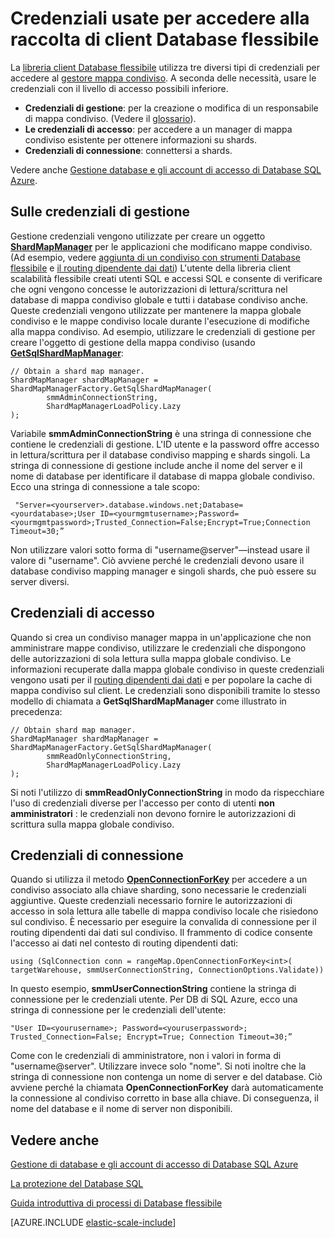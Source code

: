 <properties 
    pageTitle="Gestione delle credenziali nella libreria client database flessibile | Microsoft Azure" 
    description="Come impostare il livello di destro delle credenziali, amministrazione in sola lettura, per le applicazioni di database flessibile" 
    services="sql-database" 
    documentationCenter="" 
    manager="jhubbard" 
    authors="ddove" 
    editor=""/>

<tags 
    ms.service="sql-database" 
    ms.workload="sql-database" 
    ms.tgt_pltfrm="na" 
    ms.devlang="na" 
    ms.topic="article" 
    ms.date="05/27/2016" 
    ms.author="ddove"/>

# <a name="credentials-used-to-access-the-elastic-database-client-library"></a>Credenziali usate per accedere alla raccolta di client Database flessibile

La [libreria client Database flessibile](http://www.nuget.org/packages/Microsoft.Azure.SqlDatabase.ElasticScale.Client/) utilizza tre diversi tipi di credenziali per accedere al [gestore mappa condiviso](sql-database-elastic-scale-shard-map-management.md). A seconda delle necessità, usare le credenziali con il livello di accesso possibili inferiore.

* **Credenziali di gestione**: per la creazione o modifica di un responsabile di mappa condiviso. (Vedere il [glossario](sql-database-elastic-scale-glossary.md)). 
* **Le credenziali di accesso**: per accedere a un manager di mappa condiviso esistente per ottenere informazioni su shards.
* **Credenziali di connessione**: connettersi a shards. 

Vedere anche [Gestione database e gli account di accesso di Database SQL Azure](sql-database-manage-logins.md). 
 
## <a name="about-management-credentials"></a>Sulle credenziali di gestione

Gestione credenziali vengono utilizzate per creare un oggetto [**ShardMapManager**](https://msdn.microsoft.com/library/azure/microsoft.azure.sqldatabase.elasticscale.shardmanagement.shardmapmanager.aspx) per le applicazioni che modificano mappe condiviso. (Ad esempio, vedere [aggiunta di un condiviso con strumenti Database flessibile](sql-database-elastic-scale-add-a-shard.md) e [il routing dipendente dai dati](sql-database-elastic-scale-data-dependent-routing.md)) L'utente della libreria client scalabilità flessibile creati utenti SQL e accessi SQL e consente di verificare che ogni vengono concesse le autorizzazioni di lettura/scrittura nel database di mappa condiviso globale e tutti i database condiviso anche. Queste credenziali vengono utilizzate per mantenere la mappa globale condiviso e le mappe condiviso locale durante l'esecuzione di modifiche alla mappa condiviso. Ad esempio, utilizzare le credenziali di gestione per creare l'oggetto di gestione della mappa condiviso (usando [**GetSqlShardMapManager**](https://msdn.microsoft.com/library/azure/microsoft.azure.sqldatabase.elasticscale.shardmanagement.shardmapmanagerfactory.getsqlshardmapmanager.aspx): 

    // Obtain a shard map manager. 
    ShardMapManager shardMapManager = ShardMapManagerFactory.GetSqlShardMapManager( 
            smmAdminConnectionString, 
            ShardMapManagerLoadPolicy.Lazy 
    ); 

Variabile **smmAdminConnectionString** è una stringa di connessione che contiene le credenziali di gestione. L'ID utente e la password offre accesso in lettura/scrittura per il database condiviso mapping e shards singoli. La stringa di connessione di gestione include anche il nome del server e il nome di database per identificare il database di mappa globale condiviso. Ecco una stringa di connessione a tale scopo:

     "Server=<yourserver>.database.windows.net;Database=<yourdatabase>;User ID=<yourmgmtusername>;Password=<yourmgmtpassword>;Trusted_Connection=False;Encrypt=True;Connection Timeout=30;” 

Non utilizzare valori sotto forma di "username@server"—instead usare il valore di "username".  Ciò avviene perché le credenziali devono usare il database condiviso mapping manager e singoli shards, che può essere su server diversi.

## <a name="access-credentials"></a>Credenziali di accesso
  
Quando si crea un condiviso manager mappa in un'applicazione che non amministrare mappe condiviso, utilizzare le credenziali che dispongono delle autorizzazioni di sola lettura sulla mappa globale condiviso. Le informazioni recuperate dalla mappa globale condiviso in queste credenziali vengono usati per il [routing dipendenti dai dati](sql-database-elastic-scale-data-dependent-routing.md) e per popolare la cache di mappa condiviso sul client. Le credenziali sono disponibili tramite lo stesso modello di chiamata a **GetSqlShardMapManager** come illustrato in precedenza: 

    // Obtain shard map manager. 
    ShardMapManager shardMapManager = ShardMapManagerFactory.GetSqlShardMapManager( 
            smmReadOnlyConnectionString, 
            ShardMapManagerLoadPolicy.Lazy
    );  

Si noti l'utilizzo di **smmReadOnlyConnectionString** in modo da rispecchiare l'uso di credenziali diverse per l'accesso per conto di utenti **non amministratori** : le credenziali non devono fornire le autorizzazioni di scrittura sulla mappa globale condiviso. 

## <a name="connection-credentials"></a>Credenziali di connessione 

Quando si utilizza il metodo [**OpenConnectionForKey**](https://msdn.microsoft.com/library/azure/microsoft.azure.sqldatabase.elasticscale.shardmanagement.shardmap.openconnectionforkey.aspx) per accedere a un condiviso associato alla chiave sharding, sono necessarie le credenziali aggiuntive. Queste credenziali necessario fornire le autorizzazioni di accesso in sola lettura alle tabelle di mappa condiviso locale che risiedono sul condiviso. È necessario per eseguire la convalida di connessione per il routing dipendenti dai dati sul condiviso. Il frammento di codice consente l'accesso ai dati nel contesto di routing dipendenti dati: 
 
    using (SqlConnection conn = rangeMap.OpenConnectionForKey<int>( 
    targetWarehouse, smmUserConnectionString, ConnectionOptions.Validate)) 

In questo esempio, **smmUserConnectionString** contiene la stringa di connessione per le credenziali utente. Per DB di SQL Azure, ecco una stringa di connessione per le credenziali dell'utente: 

    "User ID=<yourusername>; Password=<youruserpassword>; Trusted_Connection=False; Encrypt=True; Connection Timeout=30;”  

Come con le credenziali di amministratore, non i valori in forma di "username@server". Utilizzare invece solo "nome".  Si noti inoltre che la stringa di connessione non contenga un nome di server e del database. Ciò avviene perché la chiamata **OpenConnectionForKey** darà automaticamente la connessione al condiviso corretto in base alla chiave. Di conseguenza, il nome del database e il nome di server non disponibili. 

## <a name="see-also"></a>Vedere anche
[Gestione di database e gli account di accesso di Database SQL Azure](sql-database-manage-logins.md)

[La protezione del Database SQL](sql-database-security.md)

[Guida introduttiva di processi di Database flessibile](sql-database-elastic-jobs-getting-started.md)

[AZURE.INCLUDE [elastic-scale-include](../../includes/elastic-scale-include.md)]
 